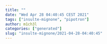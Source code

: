 ```yaml
---
title: ""
date: "Wed Apr 28 04:40:45 CEST 2021"
tags: ["insulte-mignone", "pipotron"]
author: m1ch3l
categories: ["generated"]
slug: "insulte-mignone/2021-04-28-04:40:45"
---
```



